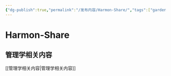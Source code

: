 ```yaml
---
{"dg-publish":true,"permalink":"/发布内容/Harmon-Share/","tags":["gardenEntry"]}
---
```


# Harmon-Share
## 管理学相关内容
[[管理学相关内容\|管理学相关内容]]
